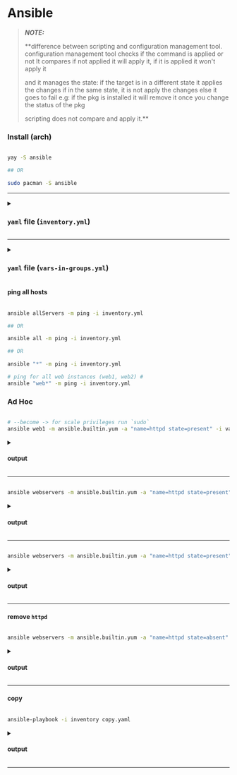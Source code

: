 # Ansible

> **_NOTE:_** 
> 
> **difference between scripting and configuration management tool.
> configuration management tool checks if the command is applied or not 
> It compares if not applied it will apply it, if it is applied it won't apply it
> 
> and it manages the state:
> if the target is in a different state it applies the changes
> if in the same state, it is not apply the changes
> else it goes to fail
> e.g: if the pkg is installed it will remove it once you change the status of the pkg
> 
> scripting does not compare and apply it.**
> 

### Install (arch)

```bash

yay -S ansible

## OR

sudo pacman -S ansible

```

___

<details>
   <summary><h3> <code>yaml</code> file (<code>inventory.yml</code>) </h3></summary>
 
```yml
---

all:
  hosts:
    # add the 1st instance
    web1:
      ansible_host: 54.91.118.9
      ansible_user: ec2-user
      ansible_ssh_private_key_file: ~/Downloads/aws.pem

    # add the 2nd instance
    web2:
      ansible_host: 54.162.53.98
      ansible_user: ec2-user
      ansible_ssh_private_key_file: ~/Downloads/aws.pem

    # add the 3rd instance
    db1:
      ansible_host: 34.228.208.19
      ansible_user: ec2-user
      ansible_ssh_private_key_file: ~/Downloads/aws.pem
  children:
    webservers:
      hosts:
        web1:
        web2:
    dbservers:
      hosts:
        db1:
    allServers:
      children:
        webservers:
        dbservers:

```

</details>

___

<details>
   <summary><h3> <code>yaml</code> file (<code>vars-in-groups.yml</code>) </h3></summary>
 
```yml
---

all:
  hosts:
    # add the 1st instance
    web1:
      ansible_host: 54.91.118.9

    # add the 2nd instance
    web2:
      ansible_host: 54.162.53.98

    # add the 3rd instance
    db1:
      ansible_host: 34.228.208.19

  children:

    webservers:
      hosts:
        web1:
        web2:
  
    dbservers:
      hosts:
        db1:
  
    allServers:
      children:
        webservers:
        dbservers:
      vars:
        ansible_user: ec2-user
        ansible_ssh_private_key_file: ~/Downloads/aws.pem

```

</details>

#### ping all hosts

```bash

ansible allServers -m ping -i inventory.yml

## OR

ansible all -m ping -i inventory.yml

## OR

ansible "*" -m ping -i inventory.yml

# ping for all web instances (web1, web2) #
ansible "web*" -m ping -i inventory.yml

```

### Ad Hoc

```bash

# --become -> for scale privileges run `sudo`
ansible web1 -m ansible.builtin.yum -a "name=httpd state=present" -i vars-in-groups.yml --become

```
<details>
   <summary><h4> output </h4></summary>

```bash

web1 | CHANGED => {
    "ansible_facts": {
        "discovered_interpreter_python": "/usr/bin/python3"
    },
    "changed": true,
    "msg": "",
    "rc": 0,
    "results": [
        "Installed: apr-1.7.0-11.el9.x86_64",
        "Installed: httpd-filesystem-2.4.57-5.el9.noarch",
        "Installed: mod_lua-2.4.57-5.el9.x86_64",
        "Installed: centos-logos-httpd-90.4-1.el9.noarch",
        "Installed: apr-util-1.6.1-23.el9.x86_64",
        "Installed: apr-util-bdb-1.6.1-23.el9.x86_64",
        "Installed: httpd-tools-2.4.57-5.el9.x86_64",
        "Installed: httpd-2.4.57-5.el9.x86_64",
        "Installed: mailcap-2.1.49-5.el9.noarch",
        "Installed: mod_http2-1.15.19-5.el9.x86_64",
        "Installed: apr-util-openssl-1.6.1-23.el9.x86_64",
        "Installed: httpd-core-2.4.57-5.el9.x86_64"
    ]
}

```

</details>

___

```bash

ansible webservers -m ansible.builtin.yum -a "name=httpd state=present" -i vars-in-groups.yml --become

```

<details>
   <summary><h4> output </h4></summary>

```bash

web1 | SUCCESS => {
    "ansible_facts": {
        "discovered_interpreter_python": "/usr/bin/python3"
    },
    "changed": false,
    "msg": "Nothing to do",
    "rc": 0,
    "results": []
}
web2 | CHANGED => {
    "ansible_facts": {
        "discovered_interpreter_python": "/usr/bin/python3"
    },
    "changed": true,
    "msg": "",
    "rc": 0,
    "results": [
        "Installed: apr-1.7.0-11.el9.x86_64",
        "Installed: httpd-filesystem-2.4.57-5.el9.noarch",
        "Installed: mod_lua-2.4.57-5.el9.x86_64",
        "Installed: centos-logos-httpd-90.4-1.el9.noarch",
        "Installed: apr-util-1.6.1-23.el9.x86_64",
        "Installed: apr-util-bdb-1.6.1-23.el9.x86_64",
        "Installed: httpd-tools-2.4.57-5.el9.x86_64",
        "Installed: httpd-2.4.57-5.el9.x86_64",
        "Installed: mailcap-2.1.49-5.el9.noarch",
        "Installed: mod_http2-1.15.19-5.el9.x86_64",
        "Installed: apr-util-openssl-1.6.1-23.el9.x86_64",
        "Installed: httpd-core-2.4.57-5.el9.x86_64"
    ]
}

```

</details>

___

```bash

ansible webservers -m ansible.builtin.yum -a "name=httpd state=present" -i vars-in-groups.yml --become

```

<details>
   <summary><h4> output </h4></summary>

```bash
web2 | SUCCESS => {
    "ansible_facts": {
        "discovered_interpreter_python": "/usr/bin/python3"
    },
    "changed": false,
    "msg": "Nothing to do",
    "rc": 0,
    "results": []
}
web1 | SUCCESS => {
    "ansible_facts": {
        "discovered_interpreter_python": "/usr/bin/python3"
    },
    "changed": false,
    "msg": "Nothing to do",
    "rc": 0,
    "results": []
}

```

</details>

___

#### remove `httpd`

```bash

ansible webservers -m ansible.builtin.yum -a "name=httpd state=absent" -i vars-in-groups.yml --become

```

<details>
   <summary><h4> output </h4></summary>

```bash

web1 | CHANGED => {
    "ansible_facts": {
        "discovered_interpreter_python": "/usr/bin/python3"
    },
    "changed": true,
    "msg": "",
    "rc": 0,
    "results": [
        "Removed: httpd-2.4.57-5.el9.x86_64",
        "Removed: mod_http2-1.15.19-5.el9.x86_64"
    ]
}
web2 | CHANGED => {
    "ansible_facts": {
        "discovered_interpreter_python": "/usr/bin/python3"
    },
    "changed": true,
    "msg": "",
    "rc": 0,
    "results": [
        "Removed: httpd-2.4.57-5.el9.x86_64",
        "Removed: mod_http2-1.15.19-5.el9.x86_64"
    ]
}

```

</details>

___

#### copy 

```bash

ansible-playbook -i inventory copy.yaml

```

<details>
   <summary><h4> output </h4></summary>

```bash

PLAY [webserver setup] ********************************************************************************************

TASK [Gathering Facts] ********************************************************************************************
The authenticity of host '107.20.18.152 (107.20.18.152)' can't be established.
ED25519 key fingerprint is SHA256:/2Bz3BO8uT0dLnjDkf2tYXwki/rzii0+5hLZLQHkElU.
This host key is known by the following other names/addresses:
    ~/.ssh/known_hosts:30: 54.162.53.98
Are you sure you want to continue connecting (yes/no/[fingerprint])? yes
ok: [web1]
ok: [web2]

TASK [Install httpd] **********************************************************************************************
ok: [web2]
ok: [web1]

TASK [Start and Enable service] ***********************************************************************************
ok: [web2]
ok: [web1]

TASK [Copy index file] ********************************************************************************************
changed: [web2]
changed: [web1]

PLAY RECAP ********************************************************************************************************
web1                       : ok=4    changed=1    unreachable=0    failed=0    skipped=0    rescued=0    ignored=0 
web2                       : ok=4    changed=1    unreachable=0    failed=0    skipped=0    rescued=0    ignored=0

```

</details>

___
